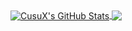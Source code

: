 <a href="https://www.twitter.com/pwetering">
  <img align="center" src="https://github-readme-stats.vercel.app/api?username=cusux&show_icons=true&line_height=33&count_private=true&theme=dark" alt="CusuX's GitHub Stats" />
</a>

<a href="https://www.twitter.com/pwetering">
  <img align="center" src="https://github-readme-stats.vercel.app/api/top-langs?username=cusux&line_height=35&theme=dark" />
</a>
